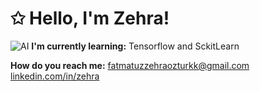 # ✩ Hello, I'm Zehra! 

![AI](image-3.png) **I'm currently learning:** Tensorflow and SckitLearn

**How do you reach me:**
[fatmatuzzehraozturkk@gmail.com](mailto:fatmatuzzehraozturkk.gmail.com)
[linkedin.com/in/zehra](https://www.linkedin.com/in/zehra)


